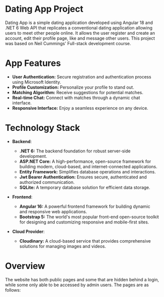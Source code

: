 # Dating App Project
Dating App is a simple dating application developed using Angular 18 and .NET 6 Web API that replicates a conventional dating application allowing users to meet other people online. It allows the user register and create an account, edit their profile page, like and message other users. This project was based on Neil Cummings' Full-stack development course.

# App Features
* **User Authentication:** Secure registration and authentication process using Microsoft Identity.
* **Profile Customization:** Personalize your profile to stand out.
* **Matching Algorithm:** Receive suggestions for potential matches.
* **Real-time Chat:** Connect with matches through a dynamic chat interface.
* **Responsive Interface:** Enjoy a seamless experience on any device.

# Technology Stack
* **Backend**:
  * **.NET 6:** The backend foundation for robust server-side development.
  * **ASP.NET Core:** A high-performance, open-source framework for building modern, cloud-based, and internet-connected applications.
  * **Entity Framework:** Simplifies database operations and interactions.
  * **Jwt Bearer Authentication:** Ensures secure, authenticated and authorized communication.
  * **SQLite:** A temporary database solution for efficient data storage.

* **Frontend**:
  * **Angular 16:** A powerful frontend framework for building dynamic and responsive web applications.
  * **Bootstrap 5:** The world's most popular front-end open-source toolkit for designing and customizing responsive and mobile-first sites.

* **Cloud Provider**:
  * **Cloudinary:** A cloud-based service that provides comprehensive solutions for managing images and videos.

# Overview
The website has both public pages and some that are hidden behind a login, while some only able to be accessed by admin users. The pages are as follows:
